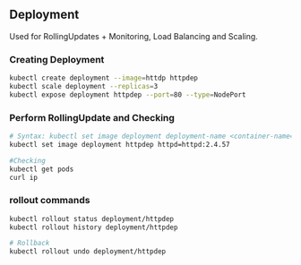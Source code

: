 ## Deployment
Used for RollingUpdates + Monitoring, Load Balancing and Scaling.
### Creating Deployment
```bash
kubectl create deployment --image=httdp httpdep
kubectl scale deployment --replicas=3
kubectl expose deployment httpdep --port=80 --type=NodePort
```
### Perform RollingUpdate and Checking
```bash
# Syntax: kubectl set image deployment deployment-name <container-name=image-name>
kubectl set image deployment httpdep httpd=httpd:2.4.57

#Checking
kubectl get pods
curl ip
```
### rollout commands
```bash
kubectl rollout status deployment/httpdep
kubectl rollout history deployment/httpdep

# Rollback
kubectl rollout undo deployment/httpdep
```

